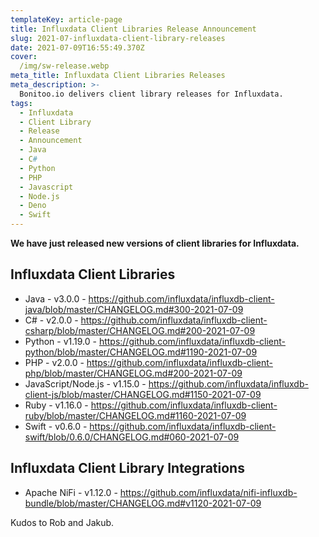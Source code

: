 ```yaml
---
templateKey: article-page
title: Influxdata Client Libraries Release Announcement
slug: 2021-07-influxdata-client-library-releases
date: 2021-07-09T16:55:49.370Z
cover:
  /img/sw-release.webp
meta_title: Influxdata Client Libraries Releases
meta_description: >-
  Bonitoo.io delivers client library releases for Influxdata.
tags:
  - Influxdata
  - Client Library
  - Release
  - Announcement
  - Java
  - C#
  - Python
  - PHP
  - Javascript
  - Node.js
  - Deno
  - Swift
---
```


**We have just released new versions of client libraries for Influxdata.**

## Influxdata Client Libraries

* Java - v3.0.0 - <https://github.com/influxdata/influxdb-client-java/blob/master/CHANGELOG.md#300-2021-07-09>
* C# - v2.0.0 - <https://github.com/influxdata/influxdb-client-csharp/blob/master/CHANGELOG.md#200-2021-07-09>
* Python - v1.19.0 - <https://github.com/influxdata/influxdb-client-python/blob/master/CHANGELOG.md#1190-2021-07-09>
* PHP - v2.0.0 - <https://github.com/influxdata/influxdb-client-php/blob/master/CHANGELOG.md#200-2021-07-09>
* JavaScript/Node.js - v1.15.0 - <https://github.com/influxdata/influxdb-client-js/blob/master/CHANGELOG.md#1150-2021-07-09>
* Ruby - v1.16.0 - <https://github.com/influxdata/influxdb-client-ruby/blob/master/CHANGELOG.md#1160-2021-07-09>
* Swift - v0.6.0 - <https://github.com/influxdata/influxdb-client-swift/blob/0.6.0/CHANGELOG.md#060-2021-07-09>

## Influxdata Client Library Integrations

* Apache NiFi - v1.12.0 - <https://github.com/influxdata/nifi-influxdb-bundle/blob/master/CHANGELOG.md#v1120-2021-07-09>

Kudos to Rob and Jakub.
